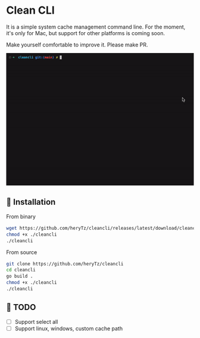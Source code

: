 # Clean CLI

It is a simple system cache management command line. For the moment, it's only for Mac, but support for other platforms is coming soon.
 
Make yourself comfortable to improve it. Please make PR.

![](https://github.com/heryTz/cleancli/blob/main/demo.gif)

## 🚀 Installation

From binary

```bash
wget https://github.com/heryTz/cleancli/releases/latest/download/cleancli
chmod +x ./cleancli
./cleancli
```

From source

```bash
git clone https://github.com/heryTz/cleancli
cd cleancli
go build .
chmod +x ./cleancli
./cleancli
```

## 📝 TODO

- [ ] Support select all
- [ ] Support linux, windows, custom cache path
